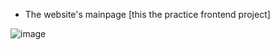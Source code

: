 
- The website's mainpage [this the practice frontend project]
 
![image](https://github.com/PushpakRaut/Planet_selling/assets/85230759/6c7879f9-70e6-4fd5-9bc2-0b6f3ae55869)
